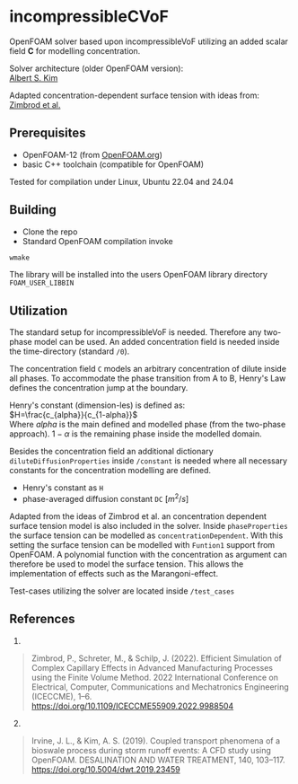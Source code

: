 # incompressibleCVoF

OpenFOAM solver based upon incompressibleVoF utilizing an added scalar field **C** for modelling concentration.

Solver architecture (older OpenFOAM version): <br>
[Albert S. Kim](https://github.com/enphysoft/interPhaseDiffusionFoam)

Adapted concentration-dependent surface tension with ideas from: <br>
[Zimbrod et al.](https://github.com/pzimbrod/thermocapillaryInterFoam)

## Prerequisites

- OpenFOAM-12 (from [OpenFOAM.org](https://openfoam.org))
- basic C++ toolchain (compatible for OpenFOAM)

Tested for compilation under Linux, Ubuntu 22.04 and 24.04

## Building

- Clone the repo
- Standard OpenFOAM compilation invoke

```bash
wmake
```

The library will be installed into the users OpenFOAM library directory `FOAM_USER_LIBBIN`

## Utilization

The standard setup for incompressibleVoF is needed. Therefore any two-phase model can be used.
An added concentration field is needed inside the time-directory (standard `/0`).

The concentration field `C` models an arbitrary concentration of dilute inside all phases.
To accommodate the phase transition from A to B, Henry's Law defines the concentration jump at the
boundary.

Henry's constant (dimension-les) is defined as: <br>
$H=\frac{c_{alpha}}{c_{1-alpha}}$ <br>
Where $alpha$ is the main defined and modelled phase (from the two-phase approach).
$1-\alpha$ is the remaining phase inside the modelled domain.

Besides the concentration field an additional dictionary `diluteDiffusionProperties` inside `/constant`
is needed where all necessary constants for the concentration modelling are defined.
- Henry's constant as `H`
- phase-averaged diffusion constant `DC` $[m^2/s]$

Adapted from the ideas of Zimbrod et al. an concentration dependent surface tension model is also included
in the solver. Inside `phaseProperties` the surface tension can be modelled as `concentrationDependent`.
With this setting the surface tension can be modelled with `Funtion1` support from OpenFOAM. A polynomial
function with the concentration as argument can therefore be used to model the surface tension.
This allows the implementation of effects such as the Marangoni-effect.

Test-cases utilizing the solver are located inside `/test_cases`

## References

1.
> Zimbrod, P., Schreter, M., & Schilp, J. (2022). Efficient Simulation of Complex Capillary Effects in Advanced Manufacturing Processes using the Finite Volume Method. 2022 International Conference on Electrical, Computer, Communications and Mechatronics Engineering (ICECCME), 1–6. https://doi.org/10.1109/ICECCME55909.2022.9988504

2.
> Irvine, J. L., & Kim, A. S. (2019). Coupled transport phenomena of a bioswale process during storm runoff events: A CFD study using OpenFOAM. DESALINATION AND WATER TREATMENT, 140, 103–117. https://doi.org/10.5004/dwt.2019.23459


